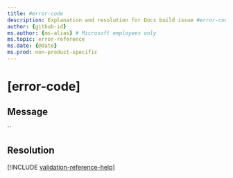 ```yaml
---
title: #error-code
description: Explanation and resolution for Docs build issue #error-code
author: {github-id}
ms.author: {ms-alias} # Microsoft employees only
ms.topic: error-reference
ms.date: {@date}
ms.prod: non-product-specific
---
```

# [error-code]

## Message

``

## Resolution

[!INCLUDE [validation-reference-help](../includes/validation-reference-help.md)]
